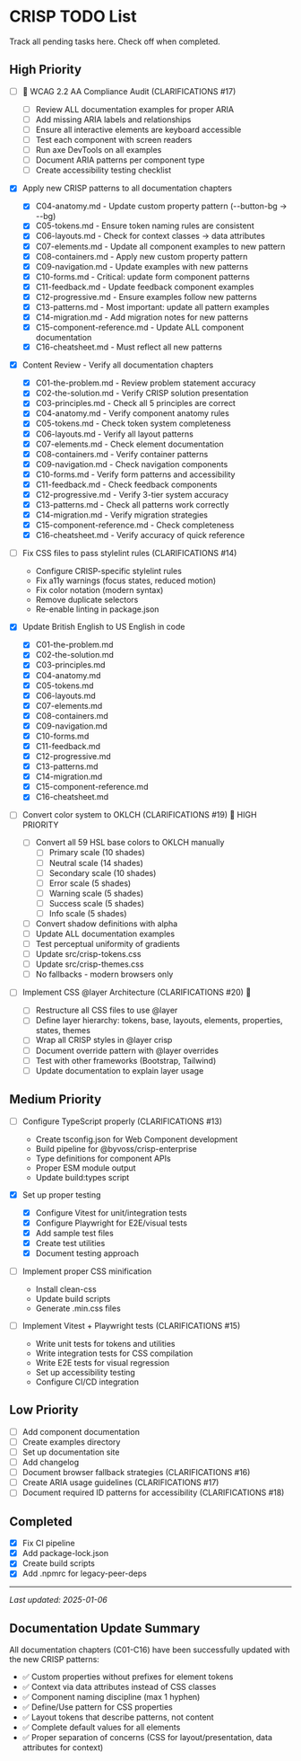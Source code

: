# CRISP TODO List

Track all pending tasks here. Check off when completed.

## High Priority

- [ ] 🚨 WCAG 2.2 AA Compliance Audit (CLARIFICATIONS #17)
  - [ ] Review ALL documentation examples for proper ARIA
  - [ ] Add missing ARIA labels and relationships
  - [ ] Ensure all interactive elements are keyboard accessible
  - [ ] Test each component with screen readers
  - [ ] Run axe DevTools on all examples
  - [ ] Document ARIA patterns per component type
  - [ ] Create accessibility testing checklist

- [x] Apply new CRISP patterns to all documentation chapters
  - [x] C04-anatomy.md - Update custom property pattern (--button-bg → --bg)
  - [x] C05-tokens.md - Ensure token naming rules are consistent
  - [x] C06-layouts.md - Check for context classes → data attributes
  - [x] C07-elements.md - Update all component examples to new pattern
  - [x] C08-containers.md - Apply new custom property pattern
  - [x] C09-navigation.md - Update examples with new patterns
  - [x] C10-forms.md - Critical: update form component patterns
  - [x] C11-feedback.md - Update feedback component examples
  - [x] C12-progressive.md - Ensure examples follow new patterns
  - [x] C13-patterns.md - Most important: update all pattern examples
  - [x] C14-migration.md - Add migration notes for new patterns
  - [x] C15-component-reference.md - Update ALL component documentation
  - [x] C16-cheatsheet.md - Must reflect all new patterns

- [x] Content Review - Verify all documentation chapters
  - [x] C01-the-problem.md - Review problem statement accuracy
  - [x] C02-the-solution.md - Verify CRISP solution presentation
  - [x] C03-principles.md - Check all 5 principles are correct
  - [x] C04-anatomy.md - Verify component anatomy rules
  - [x] C05-tokens.md - Check token system completeness
  - [x] C06-layouts.md - Verify all layout patterns
  - [x] C07-elements.md - Check element documentation
  - [x] C08-containers.md - Verify container patterns
  - [x] C09-navigation.md - Check navigation components
  - [x] C10-forms.md - Verify form patterns and accessibility
  - [x] C11-feedback.md - Check feedback components
  - [x] C12-progressive.md - Verify 3-tier system accuracy
  - [x] C13-patterns.md - Check all patterns work correctly
  - [x] C14-migration.md - Verify migration strategies
  - [x] C15-component-reference.md - Check completeness
  - [x] C16-cheatsheet.md - Verify accuracy of quick reference

- [ ] Fix CSS files to pass stylelint rules (CLARIFICATIONS #14)
  - Configure CRISP-specific stylelint rules
  - Fix a11y warnings (focus states, reduced motion)
  - Fix color notation (modern syntax)
  - Remove duplicate selectors
  - Re-enable linting in package.json

- [x] Update British English to US English in code
  - [x] C01-the-problem.md
  - [x] C02-the-solution.md
  - [x] C03-principles.md
  - [x] C04-anatomy.md
  - [x] C05-tokens.md
  - [x] C06-layouts.md
  - [x] C07-elements.md
  - [x] C08-containers.md
  - [x] C09-navigation.md
  - [x] C10-forms.md
  - [x] C11-feedback.md
  - [x] C12-progressive.md
  - [x] C13-patterns.md
  - [x] C14-migration.md
  - [x] C15-component-reference.md
  - [x] C16-cheatsheet.md

- [ ] Convert color system to OKLCH (CLARIFICATIONS #19) 🎨 HIGH PRIORITY
  - [ ] Convert all 59 HSL base colors to OKLCH manually
    - [ ] Primary scale (10 shades)
    - [ ] Neutral scale (14 shades)
    - [ ] Secondary scale (10 shades)
    - [ ] Error scale (5 shades)
    - [ ] Warning scale (5 shades)
    - [ ] Success scale (5 shades)
    - [ ] Info scale (5 shades)
  - [ ] Convert shadow definitions with alpha
  - [ ] Update ALL documentation examples
  - [ ] Test perceptual uniformity of gradients
  - [ ] Update src/crisp-tokens.css
  - [ ] Update src/crisp-themes.css
  - [ ] No fallbacks - modern browsers only

- [ ] Implement CSS @layer Architecture (CLARIFICATIONS #20) 🎯
  - [ ] Restructure all CSS files to use @layer
  - [ ] Define layer hierarchy: tokens, base, layouts, elements, properties, states, themes
  - [ ] Wrap all CRISP styles in @layer crisp
  - [ ] Document override pattern with @layer overrides
  - [ ] Test with other frameworks (Bootstrap, Tailwind)
  - [ ] Update documentation to explain layer usage

## Medium Priority

- [ ] Configure TypeScript properly (CLARIFICATIONS #13)
  - Create tsconfig.json for Web Component development
  - Build pipeline for @byvoss/crisp-enterprise
  - Type definitions for component APIs
  - Proper ESM module output
  - Update build:types script

- [x] Set up proper testing
  - [x] Configure Vitest for unit/integration tests
  - [x] Configure Playwright for E2E/visual tests
  - [x] Add sample test files
  - [x] Create test utilities
  - [x] Document testing approach

- [ ] Implement proper CSS minification
  - Install clean-css
  - Update build scripts
  - Generate .min.css files

- [ ] Implement Vitest + Playwright tests (CLARIFICATIONS #15)
  - Write unit tests for tokens and utilities
  - Write integration tests for CSS compilation
  - Write E2E tests for visual regression
  - Set up accessibility testing
  - Configure CI/CD integration

## Low Priority

- [ ] Add component documentation
- [ ] Create examples directory
- [ ] Set up documentation site
- [ ] Add changelog
- [ ] Document browser fallback strategies (CLARIFICATIONS #16)
- [ ] Create ARIA usage guidelines (CLARIFICATIONS #17)
- [ ] Document required ID patterns for accessibility (CLARIFICATIONS #18)

## Completed

- [x] Fix CI pipeline
- [x] Add package-lock.json
- [x] Create build scripts
- [x] Add .npmrc for legacy-peer-deps

---

*Last updated: 2025-01-06*

## Documentation Update Summary

All documentation chapters (C01-C16) have been successfully updated with the new CRISP patterns:
- ✅ Custom properties without prefixes for element tokens
- ✅ Context via data attributes instead of CSS classes
- ✅ Component naming discipline (max 1 hyphen)
- ✅ Define/Use pattern for CSS properties
- ✅ Layout tokens that describe patterns, not content
- ✅ Complete default values for all elements
- ✅ Proper separation of concerns (CSS for layout/presentation, data attributes for context)